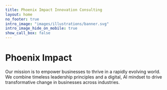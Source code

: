 ```yaml
---
title: Phoenix Impact Innovation Consulting
layout: home
no_footer: true
intro_image: "images/illustrations/banner.svg"
intro_image_hide_on_mobile: true
show_call_box: false
---
```


# Phoenix Impact

Our mission is to empower businesses to thrive in a rapidly evolving world. We combine timeless leadership principles and a digital, AI mindset to drive transformative change in businesses across industries.

